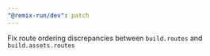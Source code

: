```yaml
---
"@remix-run/dev": patch
---
```


Fix route ordering discrepancies between `build.routes` and `build.assets.routes`
